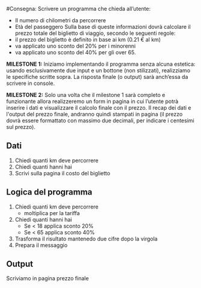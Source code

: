 #Consegna:
Scrivere un programma che chieda all’utente:
- Il numero di chilometri da percorrere
- Età del passeggero
Sulla base di queste informazioni dovrà calcolare il prezzo totale del biglietto di viaggio, secondo le seguenti regole:
- il prezzo del biglietto è definito in base ai km (0.21 € al km)
- va applicato uno sconto del 20% per i minorenni
- va applicato uno sconto del 40% per gli over 65.

**MILESTONE 1:**
Iniziamo implementando il programma senza alcuna estetica: usando esclusivamente due input e un bottone (non stilizzati), realizziamo le specifiche scritte sopra. La risposta finale (o output) sarà anch’essa da scrivere in console.

**MILESTONE 2:**
Solo una volta che il milestone 1 sarà completo e funzionante allora realizzeremo un form in pagina in cui l’utente potrà inserire i dati e visualizzare il calcolo finale con il prezzo.
Il recap dei dati e l'output del prezzo finale, andranno quindi stampati in pagina (il prezzo dovrà essere formattato con massimo due decimali, per indicare i centesimi sul prezzo).

## Dati
1. Chiedi quanti km deve percorrere
0. Chiedi quanti hanni hai
0. Scrivi sulla pagina il costo del biglietto

## Logica del programma
1. Chiedi quanti km deve percorrere
    - moltiplica per la tariffa
0. Chiedi quanti hanni hai
    - Se < 18 applica sconto 20%
    - Se < 65 applica sconto 40%
0. Trasforma il risultato mantenedo due cifre dopo la virgola
0. Prepara il messaggio

## Output 

Scriviamo in pagina prezzo finale
